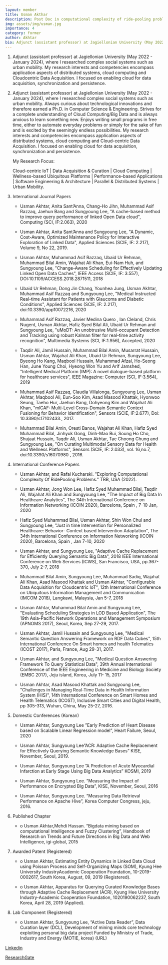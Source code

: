 ```yaml
---
layout: member
title: Usman Akthar
description: Post Doc in computational complexity of ride-pooling problems.
img: assets/img/usman.jpg
importance: 4
category: former
author: Akhtar
bio: Adjunct (assistant professor) at Jagiellonian University (May 2022 - January 2024), where I researched complex social systems such as urban mobility. My research interests and competencies encompass application aspects of distributed systems, cloud computing and Cloudcentric Data Acquisition. I focused on enabling cloud for data acquisition, synchronization and persistence.
---
```


1. Adjunct (assistant professor) at Jagiellonian University (May 2022 - January 2024),
where I researched complex social systems such as urban mobility. My research interests and
competencies encompass application aspects of distributed systems, cloud computing and Cloudcentric Data Acquisition. I focused on enabling cloud for data acquisition, synchronization and
persistence.

2. Adjunct (assistant professor) at Jagiellonian University (May 2022 - January 2024), where I researched complex social systems such as urban mobility. Always curious about technological innovations and therefore earned a Ph.D. in Computer Science & Engineering. Strives for a complete understanding of Cloud Computing/Big Data and is always anxious to learn something new. Enjoys writing small programs in free time, either to automate everyday problems or simply for the sake of fun and is excited by the seemingly endless possibilities. My research interests and competencies encompass application aspects of distributed systems, cloud computing and Cloud-centric Data Acquisition. I focused on enabling cloud for data acquisition, synchronization and persistence. 

	My Research Focus: 
	
	Cloud-centric IoT | Data Acquisition & Curation | Cloud Computing | Wellness-based Ubiquitous Platforms | Performance-based Applications | Software Engineering & Architecture | Parallel & Distributed Systems | Urban Mobility. 

3. International Journal Papers

	+ Usman Akhtar, Anita Sant’Anna, Chang-Ho Jihn, Muhammad Asif Razzaq, Jaehun Bang and Sungyoung Lee, "A cache-based method to improve query performance of linked Open Data cloud", Computing (SCI, IF:2.063), 2020 

	+ Usman Akhtar, Anita Sant’Anna and Sungyoung Lee, "A Dynamic, Cost-Aware, Optimized Maintenance Policy for Interactive Exploration of Linked Data", Applied Sciences (SCIE, IF: 2.217), Volume 9, No 22, 2019. 

	+ Usman Akhtar, Muhammad Asif Razzaq, Ubaid Ur Rehman, Muhammad Bilal Amin, Wajahat Ali Khan, Eui-Nam Huh, and Sungyoung Lee, "Change-Aware Scheduling for Effectively Updating Linked Open Data Caches", IEEE Access (SCIE, IF: 3.557), DOI:10.1109/ACCESS.2018.2871511, 2018 

	+ Ubaid Ur Rehman, Dong Jin Chang, Younhea Jung, Usman Akhtar, Muhammad Asif Razzaq and Sungyoung Lee, "Medical Instructed Real-time Assistant for Patients with Glaucoma and Diabetic Conditions", Applied Sciences (SCIE, IF: 2.217), doi:10.3390/app10072216, 2020 

	+ Muhammad Asif Razzaq, Javier Medina Quero , Ian Cleland, Chris Nugent, Usman Akhtar, Hafiz Syed Bilal Ali, Ubaid Ur Rehman and Sungyoung Lee, "uMoDT: An unobtrusive Multi-occupant Detection and Tracking using robust Kalman filter for real-time activity recognition", Multimedia Systems (SCI, IF:1.956), Accepted, 2020 

	+ Taqdir Ali, Jamil Hussain, Muhammad Bilal Amin, Musarrat Hussain, Usman Akhtar, Wajahat Ali Khan, Ubaid Ur Rehman, Sungyoung Lee, Byeong Ho Kang, Maqbool Hussain, Muhammad Afzal, Ho-Seong Han, June Young Choi, Hyeong Won Yu and Arif Jamshed, "Intelligent Medical Platform (IMP): A novel dialogue-based platform for healthcare services", IEEE Magazine: Computer (SCI, IF:3.564), 2019 

	+ Muhammad Asif Razzaq, Claudia Villalonga, Sungyoung Lee, Usman Akhtar, Maqbool Ali, Eun-Soo Kim, Asad Masood Khattak, Hyonwoo Seung, Taeho Hur, Jaehun Bang, Dohyeong Kim and Wajahat Ali Khan, "mlCAF: Multi-Level Cross-Domain Semantic Context Fusioning for Behavior Identification", Sensors (SCIE, IF:2.677), Doi: 10.3390/s17102433., 2017. 

	+ Muhammad Bilal Amin, Oresti Banos, Wajahat Ali Khan, Hafiz Syed Muhammad Bilal, Jinhyuk Gong, Dinh-Mao Bui, Soung Ho Cho, Shujaat Hussain, Taqdir Ali, Usman Akhtar, Tae Choong Chung and Sungyoung Lee, "On Curating Multimodal Sensory Data for Health and Wellness Platforms", Sensors (SCIE, IF: 2.033), vol. 16,no.7, doi:10.3390/s16070980 , 2016. 

4. International Conference Papers

	+ Usman Akhtar, and Rafal Kucharski. "Exploring Computational Complexity Of RidePooling Problems." TRB, USA (2022). 

	+ Usman Akhtar, Jong Won Lee, Hafiz Syed Muhammad Bilal, Taqdir Ali, Wajahat Ali Khan and Sungyoung Lee, "The Impact of Big Data In Healthcare Analytics", The 34th International Conference on Information Networking (ICOIN 2020), Barcelona, Spain , 7-10 Jan, 2020 

	+ Hafiz Syed Muhammad Bilal, Usman Akhtar, Shin Won Chul and Sungyoung Lee, "Just in time Intervention for Personalized Healthcare: Behavior- Context based Intervention Adaptation", The 34th International Conference on Information Networking (ICOIN 2020), Barcelona, Spain , Jan 7-10, 2020 

	+ Usman Akhtar, and Sungyoung Lee, "Adaptive Cache Replacement for Efficiently Querying Semantic Big Data", 2018 IEEE International Conference on Web Services (ICWS), San Francisco, USA, pp.367-370, July 2-7, 2018 

	+ Muhammad Bilal Amin, Sungyoung Lee, Muhammad Sadiq, Wajahat Ali Khan, Asad Masood Khattak and Usman Akhtar, "Configurable Data Acquisition for Cloudcentric IoT", 12th International Conference on Ubiquitous Information Management and Communication (IMCOM 2018), Langkawi, Malaysia, Jan 5-7, 2018 

	+ Usman Akhtar, Muhammad Bilal Amin and Sungyoung Lee, "Evaluating Scheduling Strategies in LOD Based Application", The 19th Asia-Pacific Network Operations and Management Symposium (APNOMS 2017), Seoul, Korea, Sep 27-29, 2017. 

	+ Usman Akhtar, Jamil Hussain and Sungyoung Lee, "Medical Semantic Question Answering Framework on RDF Data Cubes", 15th International Conference On Smart homes and health Telematics (ICOST 2017), Paris, France, Aug 29-31, 2017. 

	+ Usman Akhtar, and Sungyoung Lee, "Medical Question Answering Framework To Query Statistical Data", 39th Annual International Conference of the IEEE Engineering in Medicine and Biology Society (EMBC 2017), Jeju island, Korea, July 11- 15, 2017 

	+ Usman Akhtar, Asad Masood Khattak and Sungyoung Lee, "Challenges in Managing Real-Time Data in Health Information System (HIS)", 14th International Conference on Smart Homes and Health Telematics (ICOST), Inclusive Smart Cities and Digital Health, pp 305-313, Wuhan, China, May 25-27, 2016. 

5. Domestic Conferences (Korean)

	+ Usman Akhtar, Sungyoung Lee ”Early Prediction of Heart Disease based on Scalable Linear Regression model”, Heart Failure, Seoul, 2020 

	+ Usman Akhtar, Sungyoung Lee”ACR: Adaptive Cache Replacement for Effectively Querying Semantic Knowledge Bases” KISE, November, Seoul, 2019. 

	+ Usman Akhtar, Sungyoung Lee ”A Prediction of Acute Myocardial Infarction at Early Stage Using Big Data Analytics” KOSMI, 2019 

	+ Usman Akhtar, Sungyoung Lee. “Measuring the Impact of Performance on Encrypted Big Data”, KISE, November, Seoul, 2016 

	+ Usman Akhtar, Sungyoung Lee. “Measuring Data Retrieval Performance on Apache Hive”, Korea Computer Congress, jeju, 2016. 

6. Published Chapter

	+ o Usman Akhtar,Mehdi Hassan. “Bigdata mining based on computational Intelligence and Fuzzy Clustering”, Handbook of Research on Trends and Future Directions in Big Data and Web Intelligence, igi-global, 2015 

7. Awarded Patent (Registered)

	+ o Usman Akhtar, Estimating Entity Dynamics in Linked Data Cloud using Poisson Process and Self-Organizing Maps (SOM), Kyung Hee University IndustryAcademic Cooperation Foundation, 10-2019-0002617, South Korea, August, 09, 2019 (Registered). 

	+ o Usman Akhtar, Apparatus for Querying Curated Knowledge Bases through Adaptive Cache Replacement (ACR), Kyung Hee University Industry-Academic Cooperation Foundation, 1020190062237, South Korea, April 28, 2019 (Applied). 

8. Lab Component (Registered)

	+ o Usman Akhtar, Sungyoung Lee, “Active Data Reader”, Data Curation layer (DCL), Development of mining minds core technology exploiting personal big data project Funded by Ministry of Trade, Industry and Energy (MOTIE, korea) (URL) 

[Linkedin](https://www.linkedin.com/in/usmanakhtar)

[ResearchGate](https://www.researchgate.net/profile/Usman-Akhtar) 
